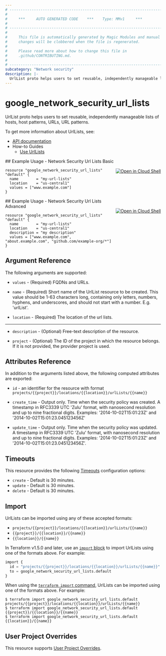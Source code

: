 ```yaml
---
# ----------------------------------------------------------------------------
#
#     ***     AUTO GENERATED CODE    ***    Type: MMv1     ***
#
# ----------------------------------------------------------------------------
#
#     This file is automatically generated by Magic Modules and manual
#     changes will be clobbered when the file is regenerated.
#
#     Please read more about how to change this file in
#     .github/CONTRIBUTING.md.
#
# ----------------------------------------------------------------------------
subcategory: "Network security"
description: |-
  UrlList proto helps users to set reusable, independently manageable lists of hosts, host patterns, URLs, URL patterns.
---
```


# google_network_security_url_lists

UrlList proto helps users to set reusable, independently manageable lists of hosts, host patterns, URLs, URL patterns.


To get more information about UrlLists, see:

* [API documentation](https://cloud.google.com/secure-web-proxy/docs/reference/network-security/rest/v1/projects.locations.urlLists)
* How-to Guides
    * [Use UrlLists]( https://cloud.google.com/secure-web-proxy/docs/use-url-list)

<div class = "oics-button" style="float: right; margin: 0 0 -15px">
  <a href="https://console.cloud.google.com/cloudshell/open?cloudshell_git_repo=https%3A%2F%2Fgithub.com%2Fterraform-google-modules%2Fdocs-examples.git&cloudshell_working_dir=network_security_url_lists_basic&cloudshell_image=gcr.io%2Fcloudshell-images%2Fcloudshell%3Alatest&open_in_editor=main.tf&cloudshell_print=.%2Fmotd&cloudshell_tutorial=.%2Ftutorial.md" target="_blank">
    <img alt="Open in Cloud Shell" src="//gstatic.com/cloudssh/images/open-btn.svg" style="max-height: 44px; margin: 32px auto; max-width: 100%;">
  </a>
</div>
## Example Usage - Network Security Url Lists Basic


```hcl
resource "google_network_security_url_lists" "default" {
  name        = "my-url-lists"
  location    = "us-central1"
  values = ["www.example.com"]
}
```
<div class = "oics-button" style="float: right; margin: 0 0 -15px">
  <a href="https://console.cloud.google.com/cloudshell/open?cloudshell_git_repo=https%3A%2F%2Fgithub.com%2Fterraform-google-modules%2Fdocs-examples.git&cloudshell_working_dir=network_security_url_lists_advanced&cloudshell_image=gcr.io%2Fcloudshell-images%2Fcloudshell%3Alatest&open_in_editor=main.tf&cloudshell_print=.%2Fmotd&cloudshell_tutorial=.%2Ftutorial.md" target="_blank">
    <img alt="Open in Cloud Shell" src="//gstatic.com/cloudssh/images/open-btn.svg" style="max-height: 44px; margin: 32px auto; max-width: 100%;">
  </a>
</div>
## Example Usage - Network Security Url Lists Advanced


```hcl
resource "google_network_security_url_lists" "default" {
  name        = "my-url-lists"
  location    = "us-central1"
  description = "my description"
  values = ["www.example.com", "about.example.com", "github.com/example-org/*"]
}
```

## Argument Reference

The following arguments are supported:


* `values` -
  (Required)
  FQDNs and URLs.

* `name` -
  (Required)
  Short name of the UrlList resource to be created.
  This value should be 1-63 characters long, containing only letters, numbers, hyphens, and underscores, and should not start with a number. E.g. 'urlList'.

* `location` -
  (Required)
  The location of the url lists.


- - -


* `description` -
  (Optional)
  Free-text description of the resource.

* `project` - (Optional) The ID of the project in which the resource belongs.
    If it is not provided, the provider project is used.


## Attributes Reference

In addition to the arguments listed above, the following computed attributes are exported:

* `id` - an identifier for the resource with format `projects/{{project}}/locations/{{location}}/urlLists/{{name}}`

* `create_time` -
  Output only. Time when the security policy was created.
  A timestamp in RFC3339 UTC 'Zulu' format, with nanosecond resolution and up to nine fractional digits.
  Examples: '2014-10-02T15:01:23Z' and '2014-10-02T15:01:23.045123456Z'

* `update_time` -
  Output only. Time when the security policy was updated.
  A timestamp in RFC3339 UTC 'Zulu' format, with nanosecond resolution and up to nine fractional digits.
  Examples: '2014-10-02T15:01:23Z' and '2014-10-02T15:01:23.045123456Z'.


## Timeouts

This resource provides the following
[Timeouts](https://developer.hashicorp.com/terraform/plugin/sdkv2/resources/retries-and-customizable-timeouts) configuration options:

- `create` - Default is 30 minutes.
- `update` - Default is 30 minutes.
- `delete` - Default is 30 minutes.

## Import


UrlLists can be imported using any of these accepted formats:

* `projects/{{project}}/locations/{{location}}/urlLists/{{name}}`
* `{{project}}/{{location}}/{{name}}`
* `{{location}}/{{name}}`


In Terraform v1.5.0 and later, use an [`import` block](https://developer.hashicorp.com/terraform/language/import) to import UrlLists using one of the formats above. For example:

```tf
import {
  id = "projects/{{project}}/locations/{{location}}/urlLists/{{name}}"
  to = google_network_security_url_lists.default
}
```

When using the [`terraform import` command](https://developer.hashicorp.com/terraform/cli/commands/import), UrlLists can be imported using one of the formats above. For example:

```
$ terraform import google_network_security_url_lists.default projects/{{project}}/locations/{{location}}/urlLists/{{name}}
$ terraform import google_network_security_url_lists.default {{project}}/{{location}}/{{name}}
$ terraform import google_network_security_url_lists.default {{location}}/{{name}}
```

## User Project Overrides

This resource supports [User Project Overrides](https://registry.terraform.io/providers/hashicorp/google/latest/docs/guides/provider_reference#user_project_override).
